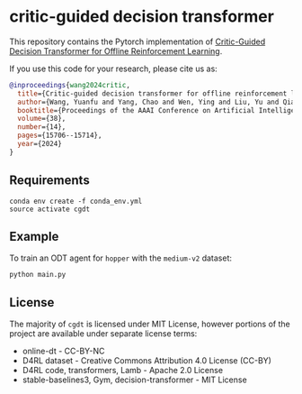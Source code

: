 # critic-guided decision transformer
This repository contains the Pytorch implementation of [Critic-Guided Decision Transformer for Offline Reinforcement Learning](https://arxiv.org/abs/2312.13716).

If you use this code for your research, please cite us as:
```Bibtex
@inproceedings{wang2024critic,
  title={Critic-guided decision transformer for offline reinforcement learning},
  author={Wang, Yuanfu and Yang, Chao and Wen, Ying and Liu, Yu and Qiao, Yu},
  booktitle={Proceedings of the AAAI Conference on Artificial Intelligence},
  volume={38},
  number={14},
  pages={15706--15714},
  year={2024}
}
```

## Requirements
```console
conda env create -f conda_env.yml
source activate cgdt
```

## Example
To train an ODT agent for `hopper` with the `medium-v2` dataset:
```console
python main.py
```

## License
The majority of `cgdt` is licensed under MIT License, however portions of the project are available under separate license terms: 
* online-dt - CC-BY-NC
* D4RL dataset -  Creative Commons Attribution 4.0 License (CC-BY)
* D4RL code, transformers, Lamb - Apache 2.0 License
* stable-baselines3, Gym, decision-transformer - MIT License

